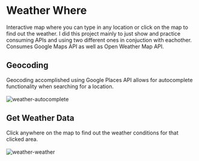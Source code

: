 # Weather Where
Interactive map where you can type in any location or click on the map to find out the weather. I did this project mainly to just show and practice consuming APIs and using two different ones in conjuction with eachother. Consumes Google Maps API as well as Open Weather Map API.

## Geocoding
Geocoding accomplished using Google Places API allows for autocomplete functionality when searching for a location. </br></br>
![weather-autocomplete](https://user-images.githubusercontent.com/59844963/153945368-3cc230de-4e0f-4e72-bea5-7b1013141afa.png)
## Get Weather Data
Click anywhere on the map to find out the weather conditions for that clicked area. </br></br>
![weather-weather](https://user-images.githubusercontent.com/59844963/153945377-70758b05-c30e-40ca-be0e-ab0bfad1bd3b.png)

